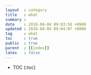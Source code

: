```yaml
---
layout  : category
title   : what
summary :
date    : 2018-04-04 09:03:58 +0900
updated : 2018-04-04 09:04:07 +0900
tag     : what
toc     : true
public  : true
parent  : [[index]]
latex   : false
---
```

* TOC
{:toc}
